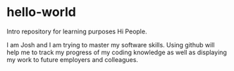 # hello-world
Intro repository for learning purposes
Hi People.

I am Josh and I am trying to master my software skills. Using github will help me to track my progress of my coding knowledge as well as displaying my work to future employers and colleagues.
